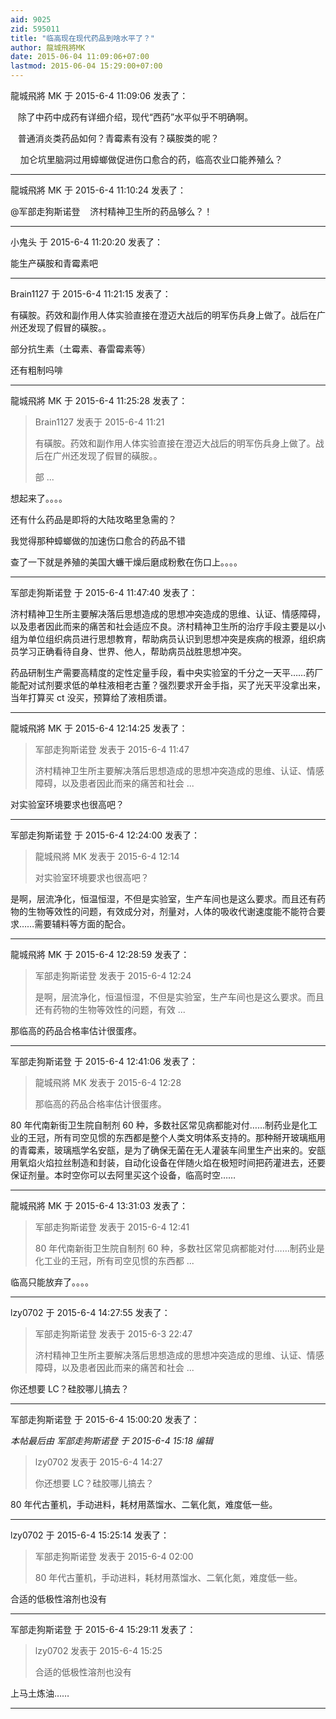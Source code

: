 ```yaml
---
aid: 9025
zid: 595011
title: "临高现在现代药品到啥水平了？"
author: 龍城飛將MK
date: 2015-06-04 11:09:06+07:00
lastmod: 2015-06-04 15:29:00+07:00
---
```


龍城飛將 MK 于 2015-6-4 11:09:06 发表了：

&nbsp; &nbsp;除了中药中成药有详细介绍，现代“西药”水平似乎不明确啊。

&nbsp; &nbsp;普通消炎类药品如何？青霉素有没有？磺胺类的呢？

&nbsp; &nbsp; 加仑坑里脑洞过用蟑螂做促进伤口愈合的药，临高农业口能养殖么？

---

龍城飛將 MK 于 2015-6-4 11:10:24 发表了：

@军部走狗斯诺登
&nbsp; &nbsp;济村精神卫生所的药品够么？！

---

小鬼头 于 2015-6-4 11:20:20 发表了：

能生产磺胺和青霉素吧

---

Brain1127 于 2015-6-4 11:21:15 发表了：

有磺胺。药效和副作用人体实验直接在澄迈大战后的明军伤兵身上做了。战后在广州还发现了假冒的磺胺。。

部分抗生素（土霉素、春雷霉素等）

还有粗制吗啡

---

龍城飛將 MK 于 2015-6-4 11:25:28 发表了：

> Brain1127 发表于 2015-6-4 11:21
>
> 有磺胺。药效和副作用人体实验直接在澄迈大战后的明军伤兵身上做了。战后在广州还发现了假冒的磺胺。。
>
> 部 ...

想起来了。。。。

还有什么药品是即将的大陆攻略里急需的？

我觉得那种蟑螂做的加速伤口愈合的药品不错

查了一下就是养殖的美国大蠊干燥后磨成粉敷在伤口上。。。。

---

军部走狗斯诺登 于 2015-6-4 11:47:40 发表了：

济村精神卫生所主要解决落后思想造成的思想冲突造成的思维、认证、情感障碍，以及患者因此而来的痛苦和社会适应不良。济村精神卫生所的治疗手段主要是以小组为单位组织病员进行思想教育，帮助病员认识到思想冲突是疾病的根源，组织病员学习正确看待自身、世界、他人，帮助病员战胜思想冲突。

药品研制生产需要高精度的定性定量手段，看中央实验室的千分之一天平……药厂能配对试剂要求低的单柱液相老古董？强烈要求开金手指，买了光天平没拿出来，当年打算买 ct 没买，预算给了液相质谱。

---

龍城飛將 MK 于 2015-6-4 12:14:25 发表了：

> 军部走狗斯诺登 发表于 2015-6-4 11:47
>
> 济村精神卫生所主要解决落后思想造成的思想冲突造成的思维、认证、情感障碍，以及患者因此而来的痛苦和社会 ...

对实验室环境要求也很高吧？

---

军部走狗斯诺登 于 2015-6-4 12:24:00 发表了：

> 龍城飛將 MK 发表于 2015-6-4 12:14
>
> 对实验室环境要求也很高吧？

是啊，层流净化，恒温恒湿，不但是实验室，生产车间也是这么要求。而且还有药物的生物等效性的问题，有效成分对，剂量对，人体的吸收代谢速度能不能符合要求……需要辅料等方面的配合。

---

龍城飛將 MK 于 2015-6-4 12:28:59 发表了：

> 军部走狗斯诺登 发表于 2015-6-4 12:24
>
> 是啊，层流净化，恒温恒湿，不但是实验室，生产车间也是这么要求。而且还有药物的生物等效性的问题，有效 ...

那临高的药品合格率估计很蛋疼。

---

军部走狗斯诺登 于 2015-6-4 12:41:06 发表了：

> 龍城飛將 MK 发表于 2015-6-4 12:28
>
> 那临高的药品合格率估计很蛋疼。

80 年代南新街卫生院自制剂 60 种，多数社区常见病都能对付……制药业是化工业的王冠，所有司空见惯的东西都是整个人类文明体系支持的。那种掰开玻璃瓶用的青霉素，玻璃瓶学名安瓿，是为了确保无菌在无人灌装车间里生产出来的。安瓿用氧焰火焰拉丝制造和封装，自动化设备在伴随火焰在极短时间把药灌进去，还要保证剂量。本时空你可以去阿里买这个设备，临高时空……

---

龍城飛將 MK 于 2015-6-4 13:31:03 发表了：

> 军部走狗斯诺登 发表于 2015-6-4 12:41
>
> 80 年代南新街卫生院自制剂 60 种，多数社区常见病都能对付……制药业是化工业的王冠，所有司空见惯的东西都 ...

临高只能放弃了。。。。

---

lzy0702 于 2015-6-4 14:27:55 发表了：

> 军部走狗斯诺登 发表于 2015-6-3 22:47
>
> 济村精神卫生所主要解决落后思想造成的思想冲突造成的思维、认证、情感障碍，以及患者因此而来的痛苦和社会 ...

你还想要 LC？硅胶哪儿搞去？

---

军部走狗斯诺登 于 2015-6-4 15:00:20 发表了：

_本帖最后由 军部走狗斯诺登 于 2015-6-4 15:18 编辑_

> lzy0702 发表于 2015-6-4 14:27
>
> 你还想要 LC？硅胶哪儿搞去？

80 年代古董机，手动进料，耗材用蒸馏水、二氧化氮，难度低一些。

---

lzy0702 于 2015-6-4 15:25:14 发表了：

> 军部走狗斯诺登 发表于 2015-6-4 02:00
>
> 80 年代古董机，手动进料，耗材用蒸馏水、二氧化氮，难度低一些。

合适的低极性溶剂也没有

---

军部走狗斯诺登 于 2015-6-4 15:29:11 发表了：

> lzy0702 发表于 2015-6-4 15:25
>
> 合适的低极性溶剂也没有

上马土炼油……

---
